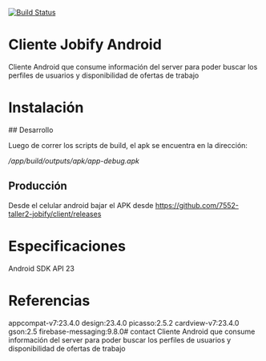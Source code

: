 [![Build Status](https://travis-ci.org/7552-taller2-jobify/contact.svg?branch=master)](https://travis-ci.org/7552-taller2-jobify/contact)

# Cliente Jobify Android

Cliente Android que consume información del server para poder buscar los perfiles de usuarios y disponibilidad de ofertas de trabajo


# Instalación

## Desarrollo

Luego de correr los scripts de build, el apk se encuentra en la dirección:

*/app/build/outputs/apk/app-debug.apk*

## Producción

Desde el celular android bajar el APK desde https://github.com/7552-taller2-jobify/client/releases

# Especificaciones

Android SDK API 23


# Referencias

appcompat-v7:23.4.0
design:23.4.0
picasso:2.5.2
cardview-v7:23.4.0
gson:2.5
firebase-messaging:9.8.0# contact
Cliente Android que consume información del server para poder buscar los perfiles de usuarios y disponibilidad de ofertas de trabajo
